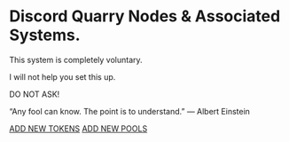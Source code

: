 # Discord Quarry Nodes & Associated Systems.

This system is completely voluntary.

I will not help you set this up.

DO NOT ASK!

“Any fool can know. The point is to understand.”
― Albert Einstein

[ADD NEW TOKENS](https://github.com/TeamEGEM/EGEM-Tokens/blob/master/masterlist.json)
[ADD NEW POOLS](https://github.com/TeamEGEM/EGEM-Pools/blob/master/masterlist.json)
